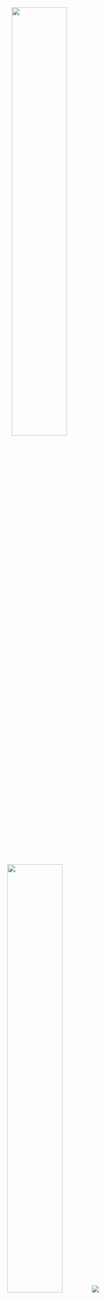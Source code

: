 <p align="center">
  <br>
  <br>

  <img height="50%" width="auto" src ="https://github-readme-stats.vercel.app/api?username=drown-ed&show_icons=true&count_private=true&theme=graywhite&hide_border=true&hide=issues,contribs&bg_color=00000000">
  <img height="50%" width="auto" src ="https://github-readme-stats.vercel.app/api/top-langs/?username=drown-ed&layout=compact&hide_border=true&theme=graywhite&bg_color=00000000&langs_count=6&hide=jupyter%20notebook,tex,css,php&exclude_repo=Pacman-AI">
  <img src ="https://github-readme-streak-stats.herokuapp.com?user=drown-ed&theme=graywhite&hide_border=true&background=FFFFFF00">
  <br>
  <br>
  <img height="20%" width="30%" src ="https://novatorem-9zb39if7e-drown-ed.vercel.app/api/spotify"><br>
</p>

  
